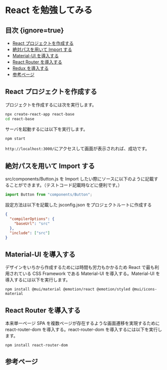 # React を勉強してみる

## 目次 {ignore=true}

<!-- @import "[TOC]" {cmd="toc" depthFrom=2 depthTo=6 orderedList=false} -->

<!-- code_chunk_output -->

- [React プロジェクトを作成する](#react-プロジェクトを作成する)
- [絶対パスを用いて Import する](#絶対パスを用いて-import-する)
- [Material-UI を導入する](#material-ui-を導入する)
- [React Router を導入する](#react-router-を導入する)
- [Redux を導入する](#redux-を導入する)
- [参考ページ](#参考ページ)

<!-- /code_chunk_output -->

## React プロジェクトを作成する

プロジェクトを作成するには次を実行します。

```sh
npx create-react-app react-base
cd react-base
```

サーバを起動するには以下を実行します。

```sh
npm start
```

`http://localhost:3000/`にアクセスして画面が表示されれば、成功です。

## 絶対パスを用いて Import する

src/components/Button.js を Import したい際にソースに以下のように記載することができます。（テストコード記載時などに便利です。）

```js
import Button from "components/Button";
```

設定方法は以下を記載した jsconfig.json をプロジェクトルートに作成する

```json
{
  "compilerOptions": {
    "baseUrl": "src"
  },
  "include": ["src"]
}
```

## Material-UI を導入する

デザインをいちから作成するためには時間も労力もかかるため React で最も利用されている CSS Framework である Material-UI を導入する。Material-UI を導入するには以下を実行します。

```shell
npm install @mui/material @emotion/react @emotion/styled @mui/icons-material
```

## React Router を導入する

本来単一ページ SPA を複数ページが存在するような画面遷移を実現するために react-router-dom を導入する。react-router-dom を導入するには以下を実行します。

```shell
npm install react-router-dom
```

## 参考ページ
